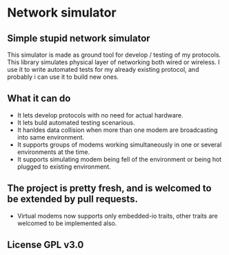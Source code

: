 # Network simulator
## Simple stupid network simulator
This simulator is made as ground tool for develop / testing of my protocols.
This library simulates physical layer of networking both wired or wireless.
I use it to write automated tests for my already existing protocol, and probably
i can use it to build new ones.

## What it can do
* It lets develop protocols with no need for actual hardware.
* It lets buld automated testing scenarious.
* It hanldes data collision when more than one modem are broadcasting into same environment.
* It supports groups of modems working simultaneously in one or several environments at the time.
* It supports simulating modem being fell of the environment or being hot plugged to existing environment.

## The project is pretty fresh, and is welcomed to be extended by pull requests.
* Virtual modems now supports only embedded-io traits, other traits are welcomed to be implemented also.

## License GPL v3.0

